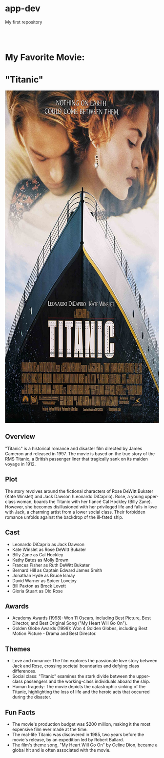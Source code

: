 # app-dev
My first repository
<br /><br /><br /><br />

# My Favorite Movie:
# "Titanic" <br />

<p align = "center">
  <img src="https://github.com/IamUnKnOwN25/app-dev/blob/5023dec59cf441368ed2e6e09df5e3e44c93d45c/MV5BMDdmZGU3NDQtY2E5My00ZTliLWIzOTUtMTY4ZGI1YjdiNjk3XkEyXkFqcGdeQXVyNTA4NzY1MzY%40._V1_FMjpg_UX1000_.jpg" width="600" height="1089" /> <br />

## Overview <br />
"Titanic" is a historical romance and disaster film directed by James Cameron and released in 1997. The movie is based on the true story of the RMS Titanic, a British passenger liner that tragically sank on its maiden voyage in 1912.
  
## Plot <br />
The story revolves around the fictional characters of Rose DeWitt Bukater (Kate Winslet) and Jack Dawson (Leonardo DiCaprio). Rose, a young upper-class woman, boards the Titanic with her fiancé Cal Hockley (Billy Zane). However, she becomes disillusioned with her privileged life and falls in love with Jack, a charming artist from a lower social class. Their forbidden romance unfolds against the backdrop of the ill-fated ship.
  
## Cast <br />
- Leonardo DiCaprio as Jack Dawson
- Kate Winslet as Rose DeWitt Bukater
- Billy Zane as Cal Hockley
- Kathy Bates as Molly Brown
- Frances Fisher as Ruth DeWitt Bukater
- Bernard Hill as Captain Edward James Smith
- Jonathan Hyde as Bruce Ismay
- David Warner as Spicer Lovejoy
- Bill Paxton as Brock Lovett
- Gloria Stuart as Old Rose
  
## Awards <br />
- Academy Awards (1998): Won 11 Oscars, including Best Picture, Best Director, and Best Original Song ("My Heart Will Go On").
- Golden Globe Awards (1998): Won 4 Golden Globes, including Best Motion Picture - Drama and Best Director.
  
## Themes <br />
- Love and romance: The film explores the passionate love story between Jack and Rose, crossing societal boundaries and defying class differences.
- Social class: "Titanic" examines the stark divide between the upper-class passengers and the working-class individuals aboard the ship.
- Human tragedy: The movie depicts the catastrophic sinking of the Titanic, highlighting the loss of life and the heroic acts that occurred during the disaster.

## Fun Facts <br />
- The movie's production budget was $200 million, making it the most expensive film ever made at the time.
- The real-life Titanic was discovered in 1985, two years before the movie's release, by an expedition led by Robert Ballard.
- The film's theme song, "My Heart Will Go On" by Celine Dion, became a global hit and is often associated with the movie.
